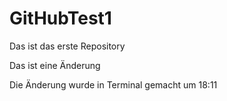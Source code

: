 # GitHubTest1
Das ist das erste Repository

Das ist eine Änderung

Die Änderung wurde in Terminal gemacht um 18:11
